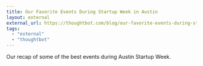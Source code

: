 ```yaml
---
title: Our Favorite Events During Startup Week in Austin
layout: external
external_url: https://thoughtbot.com/blog/our-favorite-events-during-startup-week-in-austin
tags:
  - "external"
  - "thoughtbot"
---
```


Our recap of some of the best events during Austin Startup Week.
